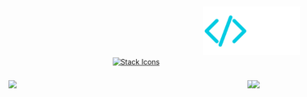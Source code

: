 <p align="center" style="width: 100%; position: absolute; display: flex; place-content: center; place-items: center;">
  <a href='https://theZ3r0CooL.github.io/' title='https://theZ3r0CooL.github.io/' style='display: flex; place-content: center'>
    <img src='https://github.com/theZ3r0CooL/theZ3r0CooL.github.io/blob/5bd55e1c83cfc2e74c4fd9763df91984eabf5129/code-z3r0.svg' alt='Z3r0/' width='60%' height='auto' style='max-width: 20rem'/>
  </a>
</p>
<p align="center" style="padding: 20% 0 0 0;">
  <a href="./README.md">
    <img src="https://skillicons.dev/icons?i=ts,js,html,css,redux,react,vite,d3,md,github&theme=dark&perline=6" alt="Stack Icons"/>
  </a>
</p>
<p align="center" style="width: 100%; position: absolute; display: flex; place-content: center; place-items: center;">
  <a href="https://github.com/joshG-sgc" alt="joshG-SGC">
    <img style="width: 10%; borderRadius: 50%;" src="https://avatars.githubusercontent.com/u/130998712?v=4"/>
  </a>
</p>
<p align="center" style="width: 100%; position: absolute; display: flex; place-content: center; place-items: center;">
  <img style="width: 80%;" src="https://wakatime.com/share/@Z3r0CooL/66870b20-f2e7-4d2c-8b0a-7dedc2618995.svg"/>  
  <img style="width: 80%;" src="https://wakatime.com/share/@Z3r0CooL/621e1e17-b5e5-4feb-82df-e8ad00bc7517.svg"/>
</p>
